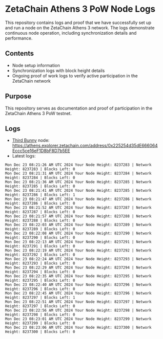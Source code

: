 # ZetaChain Athens 3 PoW Node Logs
This repository contains logs and proof that we have successfully set up and run a node on the ZetaChain Athens 3 network. The logs demonstrate continuous node operation, including synchronization details and performance.

## Contents
- Node setup information
- Synchronization logs with block height details
- Ongoing proof of work logs to verify active participation in the ZetaChain network

## Purpose
This repository serves as documentation and proof of participation in the ZetaChain Athens 3 PoW testnet.

## Logs

- [Third Bunny](https://thirdbunny.xyz/) node: https://athens.explorer.zetachain.com/address/0x225254d35dE666064Eccc5ce16eF1D8bF8D7b5EE
- Latest logs:
```
Mon Dec 23 08:21:26 AM UTC 2024 Your Node Height: 8237283 | Network Height: 8237283 | Blocks Left: 0
Mon Dec 23 08:21:31 AM UTC 2024 Your Node Height: 8237284 | Network Height: 8237284 | Blocks Left: 0
Mon Dec 23 08:21:36 AM UTC 2024 Your Node Height: 8237285 | Network Height: 8237285 | Blocks Left: 0
Mon Dec 23 08:21:41 AM UTC 2024 Your Node Height: 8237285 | Network Height: 8237286 | Blocks Left: 1
Mon Dec 23 08:21:47 AM UTC 2024 Your Node Height: 8237286 | Network Height: 8237286 | Blocks Left: 0
Mon Dec 23 08:21:52 AM UTC 2024 Your Node Height: 8237287 | Network Height: 8237287 | Blocks Left: 0
Mon Dec 23 08:21:57 AM UTC 2024 Your Node Height: 8237288 | Network Height: 8237288 | Blocks Left: 0
Mon Dec 23 08:22:03 AM UTC 2024 Your Node Height: 8237289 | Network Height: 8237289 | Blocks Left: 0
Mon Dec 23 08:22:08 AM UTC 2024 Your Node Height: 8237290 | Network Height: 8237290 | Blocks Left: 0
Mon Dec 23 08:22:13 AM UTC 2024 Your Node Height: 8237291 | Network Height: 8237291 | Blocks Left: 0
Mon Dec 23 08:22:19 AM UTC 2024 Your Node Height: 8237292 | Network Height: 8237292 | Blocks Left: 0
Mon Dec 23 08:22:24 AM UTC 2024 Your Node Height: 8237293 | Network Height: 8237293 | Blocks Left: 0
Mon Dec 23 08:22:29 AM UTC 2024 Your Node Height: 8237294 | Network Height: 8237294 | Blocks Left: 0
Mon Dec 23 08:22:35 AM UTC 2024 Your Node Height: 8237295 | Network Height: 8237295 | Blocks Left: 0
Mon Dec 23 08:22:40 AM UTC 2024 Your Node Height: 8237296 | Network Height: 8237296 | Blocks Left: 0
Mon Dec 23 08:22:45 AM UTC 2024 Your Node Height: 8237296 | Network Height: 8237297 | Blocks Left: 1
Mon Dec 23 08:22:51 AM UTC 2024 Your Node Height: 8237297 | Network Height: 8237297 | Blocks Left: 0
Mon Dec 23 08:22:56 AM UTC 2024 Your Node Height: 8237298 | Network Height: 8237298 | Blocks Left: 0
Mon Dec 23 08:23:01 AM UTC 2024 Your Node Height: 8237299 | Network Height: 8237299 | Blocks Left: 0
Mon Dec 23 08:23:06 AM UTC 2024 Your Node Height: 8237300 | Network Height: 8237300 | Blocks Left: 0
```
